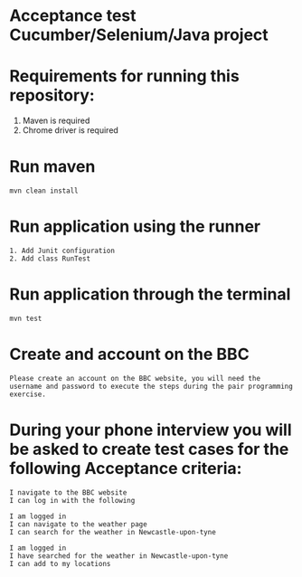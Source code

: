 # Acceptance test Cucumber/Selenium/Java project

# Requirements for running this repository:

1. Maven is required
2. Chrome driver is required


# Run maven
```
mvn clean install
```

# Run application using the runner
```
1. Add Junit configuration
2. Add class RunTest
```


# Run application through the terminal
```
mvn test

```
# Create and account on the BBC
```
Please create an account on the BBC website, you will need the username and password to execute the steps during the pair programming exercise.

```

# During your phone interview you will be asked to create test cases for the following Acceptance criteria:
```
I navigate to the BBC website
I can log in with the following

I am logged in 
I can navigate to the weather page
I can search for the weather in Newcastle-upon-tyne

I am logged in 
I have searched for the weather in Newcastle-upon-tyne
I can add to my locations
```

